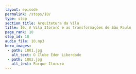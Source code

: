 ```yaml
---
layout: episode
permalink: /stops/10/
type: stop
section_title: Arquitetura da Vila
title: 10. A Vila Itororó e as transformações de São Paulo
page_rank: 10
stop_id: 10
audio_file: 10.mp3
hero_images:
 - path: 1001.jpg
   alt_text: O Clube Éden Liberdade
 - path: 1002.jpg
   alt_text: Parque Itororó
---
```

